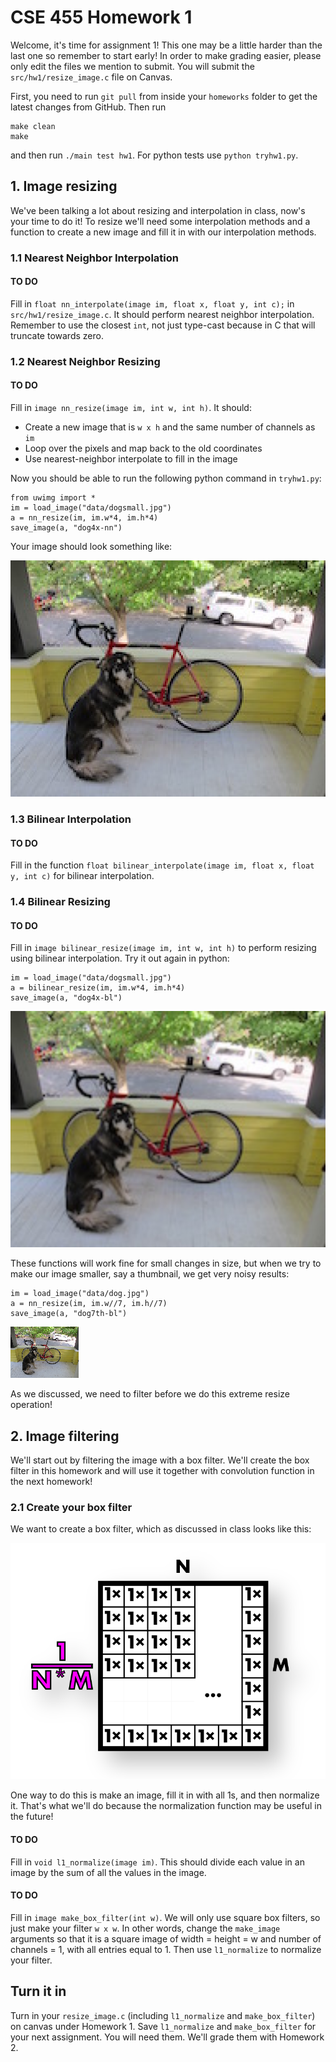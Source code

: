 # CSE 455 Homework 1 #

Welcome, it's time for assignment 1! This one may be a little harder than the last one so remember to start early! In order to make grading easier, please only edit the files we mention to submit. You will submit the `src/hw1/resize_image.c` file on Canvas.

First, you need to run `git pull` from inside your `homeworks` folder to get the latest changes from GitHub. Then run

```
make clean
make
```
and then run `./main test hw1`. For python tests use `python tryhw1.py`.

## 1. Image resizing ##

We've been talking a lot about resizing and interpolation in class, now's your time to do it! To resize we'll need some interpolation methods and a function to create a new image and fill it in with our interpolation methods.

### 1.1 Nearest Neighbor Interpolation ###

#### TO DO ####
Fill in `float nn_interpolate(image im, float x, float y, int c);` in `src/hw1/resize_image.c`. It should perform nearest neighbor interpolation. Remember to use the closest `int`, not just type-cast because in C that will truncate towards zero.

### 1.2 Nearest Neighbor Resizing ###

#### TO DO ####
Fill in `image nn_resize(image im, int w, int h)`. It should:
- Create a new image that is `w x h` and the same number of channels as `im`
- Loop over the pixels and map back to the old coordinates
- Use nearest-neighbor interpolate to fill in the image

Now you should be able to run the following python command in `tryhw1.py`:

    from uwimg import *
    im = load_image("data/dogsmall.jpg")
    a = nn_resize(im, im.w*4, im.h*4)
    save_image(a, "dog4x-nn")

Your image should look something like:

![blocky dog](../../figs/dog4x-nn.png)

### 1.3 Bilinear Interpolation ###

#### TO DO ####
Fill in the function `float bilinear_interpolate(image im, float x, float y, int c)` for bilinear interpolation.

### 1.4 Bilinear Resizing ###

#### TO DO ####
Fill in `image bilinear_resize(image im, int w, int h)` to perform resizing using bilinear interpolation. Try it out again in python:

    im = load_image("data/dogsmall.jpg")
    a = bilinear_resize(im, im.w*4, im.h*4)
    save_image(a, "dog4x-bl")

![smooth dog](../../figs/dog4x-bl.png)

These functions will work fine for small changes in size, but when we try to make our image smaller, say a thumbnail, we get very noisy results:

    im = load_image("data/dog.jpg")
    a = nn_resize(im, im.w//7, im.h//7)
    save_image(a, "dog7th-bl")

![jagged dog thumbnail](../../figs/dog7th-nn.png)

As we discussed, we need to filter before we do this extreme resize operation!

## 2. Image filtering ##

We'll start out by filtering the image with a box filter. We'll create the box filter in this homework and will use it together with convolution function in the next homework!

### 2.1 Create your box filter ###

We want to create a box filter, which as discussed in class looks like this:

![box filter](../../figs/boxfilter.png)

One way to do this is make an image, fill it in with all 1s, and then normalize it. That's what we'll do because the normalization function may be useful in the future!

#### TO DO ####
Fill in `void l1_normalize(image im)`. This should divide each value in an image by the sum of all the values in the image.

#### TO DO ####
Fill in `image make_box_filter(int w)`. We will only use square box filters, so just make your filter `w x w`. In other words, change the `make_image` arguments so that it is a square image of width = height = w and number of channels = 1, with all entries equal to 1. Then use `l1_normalize` to normalize your filter.


## Turn it in ##

Turn in your `resize_image.c` (including `l1_normalize` and `make_box_filter`) on canvas under Homework 1. Save `l1_normalize` and `make_box_filter` for your next assignment. You will need them. We'll grade them with Homework 2.

